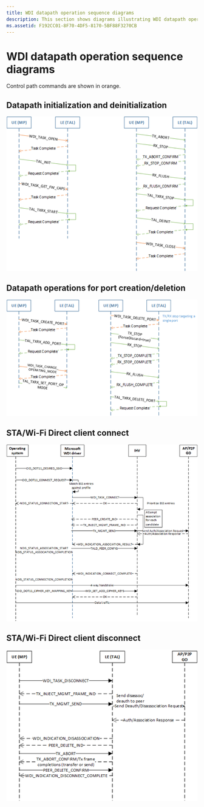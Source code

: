 ```yaml
---
title: WDI datapath operation sequence diagrams
description: This section shows diagrams illustrating WDI datapath operations
ms.assetid: F192CC01-8F70-4DF5-8170-5BF88F3270CB
---
```


# WDI datapath operation sequence diagrams


Control path commands are shown in orange.

## Datapath initialization and deinitialization


![wdi datapath initialization/deinitialization](images/wdi-datapath-init-deinit.png)

## Datapath operations for port creation/deletion


![wdi datapath operations for port creation/deletion](images/wdi-datapath-port-create-delete.png)

## STA/Wi-Fi Direct client connect


![wdi sta wi-fi direct connect flow](images/wdi-sta-wfd-client-connect.png)

## STA/Wi-Fi Direct client disconnect


![wdi sta wi-fi direct disconnect flow](images/wdi-sta-wfd-client-disconnect.png)

 

 





